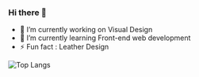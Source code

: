 ### Hi there 👋

<!--
**viccjiang/viccjiang** is a ✨ _special_ ✨ repository because its `README.md` (this file) appears on your GitHub profile.

Here are some ideas to get you started:

- 🔭 I’m currently working on ...
- 🌱 I’m currently learning ...
- 👯 I’m looking to collaborate on ...
- 🤔 I’m looking for help with ...
- 💬 Ask me about ...
- 📫 How to reach me: ...
- 😄 Pronouns: ...
- ⚡ Fun fact: ...
-->

- 🔭 I’m currently working on Visual Design
- 🌱 I’m currently learning Front-end web development
- ⚡ Fun fact : Leather Design


![Top Langs](https://github-readme-stats.vercel.app/api/top-langs/?username=viccjiang&layout=compact&theme=vue-dark)




